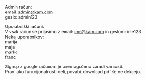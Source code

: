 Admin račun: <br>
email: admin@kam.com <br>
geslo: admin123 <br>

Uporabniški računi: <br>
V vsak račun se prijavimo z email: ime@kam.com in geslom: ime123 <br>
Nekaj uporabnikov: <br>
marija <br>
maja <br>
marko <br>
franc <br>

Signup z google računom je onemogočeno zaradi varnosti. <br> 
Prav tako funkcijonalnosti deli, povabi, download pdf še ne delujejo. <br>
